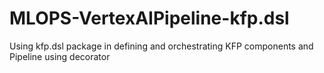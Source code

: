 # MLOPS-VertexAIPipeline-kfp.dsl
Using kfp.dsl package in defining and orchestrating KFP components and Pipeline using decorator
